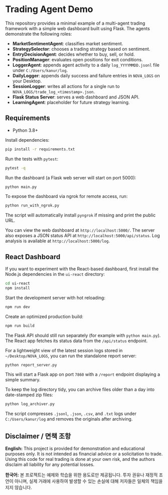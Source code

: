 # Trading Agent Demo

This repository provides a minimal example of a multi-agent trading framework with
a simple web dashboard built using Flask. The agents demonstrate the following roles:

- **MarketSentimentAgent**: classifies market sentiment.
- **StrategySelector**: chooses a trading strategy based on sentiment.
- **EntryDecisionAgent**: decides whether to buy, sell, or hold.
- **PositionManager**: evaluates open positions for exit conditions.
- **LoggerAgent**: appends agent activity to a daily `log_YYYYMMDD.jsonl` file under `C:/Users/kanur/log`.
- **DailyLogger**: appends daily success and failure entries in `NOVA_LOGS` on your Desktop.
- **SessionLogger**: writes all actions for a single run to `NOVA_LOGS/trade_log_<timestamp>.json`.
- **Flask Status Server**: serves a web dashboard and JSON API.
- **LearningAgent**: placeholder for future strategy learning.

## Requirements

- Python 3.8+

Install dependencies:

```bash
pip install -r requirements.txt
```

Run the tests with `pytest`:

```bash
pytest -q
```

Run the dashboard (a Flask web server will start on port 5000):

```bash
python main.py
```

To expose the dashboard via ngrok for remote access, run:

```bash
python run_with_ngrok.py
```
The script will automatically install `pyngrok` if missing and print the public URL.

You can view the web dashboard at `http://localhost:5000/`.
The server also exposes a JSON status API at `http://localhost:5000/api/status`.
Log analysis is available at `http://localhost:5000/log`.

## React Dashboard

If you want to experiment with the React-based dashboard, first install
the Node.js dependencies in the `ui-react` directory:

```bash
cd ui-react
npm install
```

Start the development server with hot reloading:

```bash
npm run dev
```

Create an optimized production build:

```bash
npm run build
```

The Flask API should still run separately (for example with
`python main.py`). The React app fetches its status data from the
`/api/status` endpoint.

For a lightweight view of the latest session logs stored in
`~/Desktop/NOVA_LOGS`, you can run the standalone report server:

```bash
python report_server.py
```
This will start a Flask app on port `7860` with a `/report` endpoint displaying
a simple summary.

To keep the log directory tidy, you can archive files older than a day into
date-stamped zip files:

```bash
python log_archiver.py
```

The script compresses `.jsonl`, `.json`, `.csv`, and `.txt` logs under
`C:/Users/kanur/log` and removes the originals after archiving.

## Disclaimer / 면책 조항

**English:** This project is provided for demonstration and educational purposes only. It is not intended as financial advice or a solicitation to trade. Using this code for real trading is done at your own risk, and the authors disclaim all liability for any potential losses.

**한국어:** 본 프로젝트는 예제와 학습을 위한 용도로만 제공됩니다. 투자 권유나 재정적 조언이 아니며, 실제 거래에 사용하여 발생할 수 있는 손실에 대해 저자들은 일체의 책임을 지지 않습니다.

